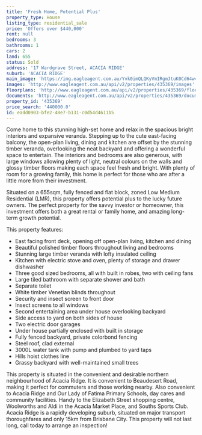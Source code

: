 ```yaml
---
title: 'Fresh Home, Potential Plus'
property_type: House
listing_type: residential_sale
price: 'Offers over $440,000'
rent: null
bedrooms: 3
bathrooms: 1
cars: 2
land: 655
status: Sold
address: '17 Wardgrave Street, ACACIA RIDGE'
suburb: 'ACACIA RIDGE'
main_image: 'https://img.eagleagent.com.au/Yvk0imQLQKyVmIRgmJtuK0Cd64w=/1280x854/smart/https://s3-us-west-2.amazonaws.com/eagleagent-orig/images/6823739/123296366-image-M.jpg'
images: 'http://www.eagleagent.com.au/api/v2/properties/435369/images'
floorplans: 'http://www.eagleagent.com.au/api/v2/properties/435369/floorplans'
documents: 'http://www.eagleagent.com.au/api/v2/properties/435369/documents'
property_id: '435369'
price_search: '440000.0'
id: eadd0903-bfe2-48e7-b131-c0d54d4611b5
---
```

Come home to this stunning high-set home and relax in the spacious bright interiors and expansive veranda. Stepping up to the cute east-facing balcony, the open-plan living, dining and kitchen are offset by the stunning timber veranda, overlooking the neat backyard and offering a wonderful space to entertain. The interiors and bedrooms are also generous, with large windows allowing plenty of light, neutral colours on the walls and glossy timber floors making each space feel fresh and bright. With plenty of room for a growing family, this home is perfect for those who are after a little more from their investment.

Situated on a 655sqm, fully fenced and flat block, zoned Low Medium Residential (LMR), this property offers potential plus to the lucky future owners. The perfect property for the savvy investor or homeowner, this investment offers both a great rental or family home, and amazing long-term growth potential.

This property features:

*  East facing front deck, opening off open-plan living, kitchen and dining
*  Beautiful polished timber floors throughout living and bedrooms
*  Stunning large timber veranda with lofty insulated ceiling
*  Kitchen with electric stove and oven, plenty of storage and drawer dishwasher
*  Three good sized bedrooms, all with built in robes, two with ceiling fans
*  Large tiled bathroom with separate shower and bath
*  Separate toilet
*  White timber Venetian blinds throughout
*  Security and insect screen to front door
*  Insect screens to all windows
*  Second entertaining area under house overlooking backyard
*  Side access to yard on both sides of house
*  Two electric door garages
*  Under house partially enclosed with built in storage
*  Fully fenced backyard, private colorbond fencing
*  Steel roof, clad external
*  3000L water tank with pump and plumbed to yard taps
*  Hills hoist clothes line
*  Grassy backyard with well-maintained small trees

This property is situated in the convenient and desirable northern neighbourhood of Acacia Ridge. It is convenient to Beaudesert Road, making it perfect for commuters and those working nearby. Also convenient to Acacia Ridge and Our Lady of Fatima Primary Schools, day cares and community facilities. Handy to the Elizabeth Street shopping centre, Woolworths and Aldi in the Acacia Market Place, and Souths Sports Club. Acacia Ridge is a rapidly developing suburb, situated on major transport thoroughfares and only 15km from Brisbane City. This property will not last long, call today to arrange an inspection!